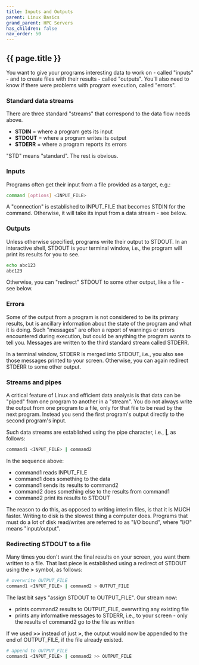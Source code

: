 ```yaml
---
title: Inputs and Outputs
parent: Linux Basics
grand_parent: HPC Servers
has_children: false
nav_order: 50
---
```


## {{ page.title }}

You want to give your programs interesting data to work on - 
called "inputs" - and to create files with their results - called "outputs".
You'll also need to know if there were problems with program execution,
called "errors". 

### Standard data streams

There are three standard "streams" that correspond to the data flow needs above.

- **STDIN** = where a program gets its input
- **STDOUT** = where a program writes its output
- **STDERR** = where a program reports its errors

"STD" means "standard". The rest is obvious.

### Inputs

Programs often get their input from a file provided as a target, e.g.:

```bash
command [options] <INPUT_FILE>
```

A "connection" is established to INPUT_FILE that becomes STDIN for the command.
Otherwise, it will take its input from a data stream - see below.

### Outputs

Unless otherwise specified, programs write their output to STDOUT.
In an interactive shell, STDOUT is your terminal window, i.e.,
the program will print its results for you to see.

```bash
echo abc123
abc123
```

Otherwise, you can "redirect" STDOUT to some other output, like a file - see below.

### Errors

Some of the output from a program is not considered
to be its primary results, but is ancillary information about the state of the 
program and what it is doing. Such "messages" are often a report of warnings or errors
encountered during execution, but could be anything the program wants to tell you.
Messages are written to the third standard stream called STDERR.

In a terminal window, STDERR is merged into STDOUT, i.e., you also see those messages
printed to your screen. Otherwise, you can again redirect STDERR to some other output.

### Streams and pipes

A critical feature of Linux and efficient data
analysis is that data can be "piped" from one program to another 
in a "stream". You do not always write the output from one program
to a file, only for that file to be read by the next program. 
Instead you send the first program's output directly to the second 
program's input.

Such data streams are established using the pipe character, i.e., **|**, as follows:

```bash
command1 <INPUT_FILE> | command2
```

In the sequence above:
- command1 reads INPUT_FILE
- command1 does something to the data
- command1 sends its results to command2
- command2 does something else to the results from command1
- command2 print its results to STDOUT

The reason to do this, as opposed to writing interim files, is that
it is MUCH faster. Writing to disk is the slowest thing a computer does.
Programs that must do a lot of disk read/writes are referred to as "I/O bound",
where "I/O" means "input/output".

### Redirecting STDOUT to a file

Many times you don't want the final results on your screen, you
want them written to a file. That last piece is established using a 
redirect of STDOUT using the **>** symbol, as follows:

```bash
# overwrite OUTPUT_FILE
command1 <INPUT_FILE> | command2 > OUTPUT_FILE
```

The last bit says "assign STDOUT to OUTPUT_FILE". Our stream now:

- prints command2 results to OUTPUT_FILE, overwriting any existing file
- prints any informative messages to STDERR, i.e., to your screen - only the results of command2 go to the file as written

If we used **>>** instead of just **>**, the output would now be appended to
the end of OUTPUT_FILE, if the file already existed.

```bash
# append to OUTPUT_FILE
command1 <INPUT_FILE> | command2 >> OUTPUT_FILE
```
